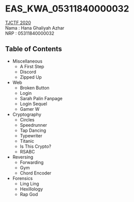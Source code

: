 # EAS_KWA_05311840000032
[TJCTF 2020](http://tjctf.org/)<br />
Nama : Hana Ghaliyah Azhar <br />
NRP  : 05311840000032

## Table of Contents
- Miscellaneous
    - A First Step
    - Discord
    - Zipped Up
- Web
    - Broken Button
    - Login
    - Sarah Palin Fanpage
    - Login Sequel
    - Gamer W
- Cryptography
    - Circles
    - Speedrunner
    - Tap Dancing
    - Typewriter
    - Titanic
    - Is This Crypto?
    - RSABC
- Reversing
    - Forwarding
    - Gym
    - Chord Encoder
- Forensics
    - Ling Ling
    - Hexillology
    - Rap God
